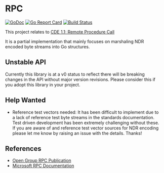 # RPC
[![GoDoc](https://godoc.org/gopkg.in/jcmturner/rpc.v0?status.svg)](https://godoc.org/gopkg.in/jcmturner/rpc.v0) [![Go Report Card](https://goreportcard.com/badge/gopkg.in/jcmturner/rpc.v0)](https://goreportcard.com/report/gopkg.in/jcmturner/rpc.v0) [![Build Status](https://travis-ci.org/jcmturner/rpc.svg?branch=master)](https://travis-ci.org/jcmturner/rpc)


This project relates to [CDE 1.1: Remote Procedure Call](http://pubs.opengroup.org/onlinepubs/9629399/)

It is a partial implementation that mainly focuses on marshaling NDR encoded byte streams into Go structures.

## Unstable API
Currently this library is at a v0 status to reflect there will be breaking changes in the API without major version revisions.
Please consider this if you adopt this library in your project.

## Help Wanted
* Reference test vectors needed: It has been difficult to implement due to a lack of reference test byte streams in the 
standards documentation. Test driven development has been extremely challenging without these.
If you are aware of and reference test vector sources for NDR encoding please let me know by raising an issue with the details. Thanks!

## References
* [Open Group RPC Publication](http://pubs.opengroup.org/onlinepubs/9629399/)
* [Microsoft RPC Documentation](https://docs.microsoft.com/en-us/windows/desktop/Rpc/rpc-start-page)
